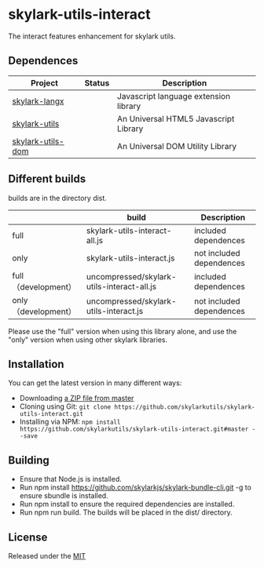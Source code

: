 # skylark-utils-interact
The interact features enhancement for skylark utils.

## Dependences

| Project                                                      | Status | Description                           |
| ------------------------------------------------------------ | ------ | ------------------------------------- |
| [skylark-langx](https://github.com/skylarklangx/skylark-langx) |        | Javascript language extension library |
| [skylark-utils](https://github.com/skylarkutils/skylark-utils) |        | An Universal HTML5 Javascript Library |
| [skylark-utils-dom](https://github.com/skylarkutils/skylark-utils-dom) |        | An Universal DOM Utility Library      |

## Different builds

builds are in the directory dist.

|                      | build                                      | Description              |
| -------------------- | ------------------------------------------ | ------------------------ |
| full                 | skylark-utils-interact-all.js              | included dependences     |
| only                 | skylark-utils-interact.js                  | not included dependences |
| full （development） | uncompressed/skylark-utils-interact-all.js | included dependences     |
| only （development） | uncompressed/skylark-utils-interact.js     | not included dependences |

Please use the "full" version when using this library alone, and use the "only" version when using other skylark libraries.

## Installation

You can get the latest version in many different ways:

- Downloading [a ZIP file from master](https://github.com/skylarkutils/skylark-utils-interact/archive/master.zip)
- Cloning using Git: `git clone https://github.com/skylarkutils/skylark-utils-interact.git`
- Installing via NPM: `npm install https://github.com/skylarkutils/skylark-utils-interact.git#master --save`

## Building 

- Ensure that Node.js is installed.
- Run npm install https://github.com/skylarkjs/skylark-bundle-cli.git -g to ensure sbundle is installed.
- Run npm install to ensure the required dependencies are installed.
- Run npm run build. The builds will be placed in the dist/ directory.

## License

Released under the [MIT](http://opensource.org/licenses/MIT)